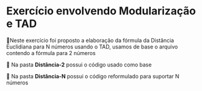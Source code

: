 # Exercício envolvendo Modularização e TAD

:pushpin:Neste exercício foi proposto a elaboração da fórmula da Distância Euclidiana para N números usando o TAD, usamos de base o arquivo contendo a fórmula para 2 números
   
   :small_red_triangle: Na pasta **Distância-2** possui o código usado como base
   
   :small_red_triangle: Na pasta **Distância-N** possui o código reformulado para suportar N números
   
